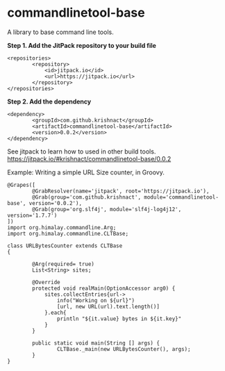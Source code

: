 # commandlinetool-base
A library to base command line tools.

**Step 1. Add the JitPack repository to your build file**
```
<repositories>
		<repository>
		    <id>jitpack.io</id>
		    <url>https://jitpack.io</url>
		</repository>
</repositories>
```

**Step 2. Add the dependency**
```
<dependency>
	    <groupId>com.github.krishnact</groupId>
	    <artifactId>commandlinetool-base</artifactId>
	    <version>0.0.2</version>
</dependency>
```
See jitpack to learn how to used in other build tools.
https://jitpack.io/#krishnact/commandlinetool-base/0.0.2

Example: Writing a simple URL Size counter, in Groovy.
```
@Grapes([
        @GrabResolver(name='jitpack', root='https://jitpack.io'),
        @Grab(group='com.github.krishnact', module='commandlinetool-base', version='0.0.2'),
        @Grab(group='org.slf4j', module='slf4j-log4j12', version='1.7.7')
])
import org.himalay.commandline.Arg;
import org.himalay.commandline.CLTBase;

class URLBytesCounter extends CLTBase
{
    
        @Arg(required= true)
        List<String> sites;
        
        @Override
        protected void realMain(OptionAccessor arg0) {
            sites.collectEntries{url->
                info("Working on ${url}")
                [url, new URL(url).text.length()]
            }.each{
                println "${it.value} bytes in ${it.key}"
            }
        }
        
        public static void main(String [] args) {
                CLTBase._main(new URLBytesCounter(), args);
        }
}
```
